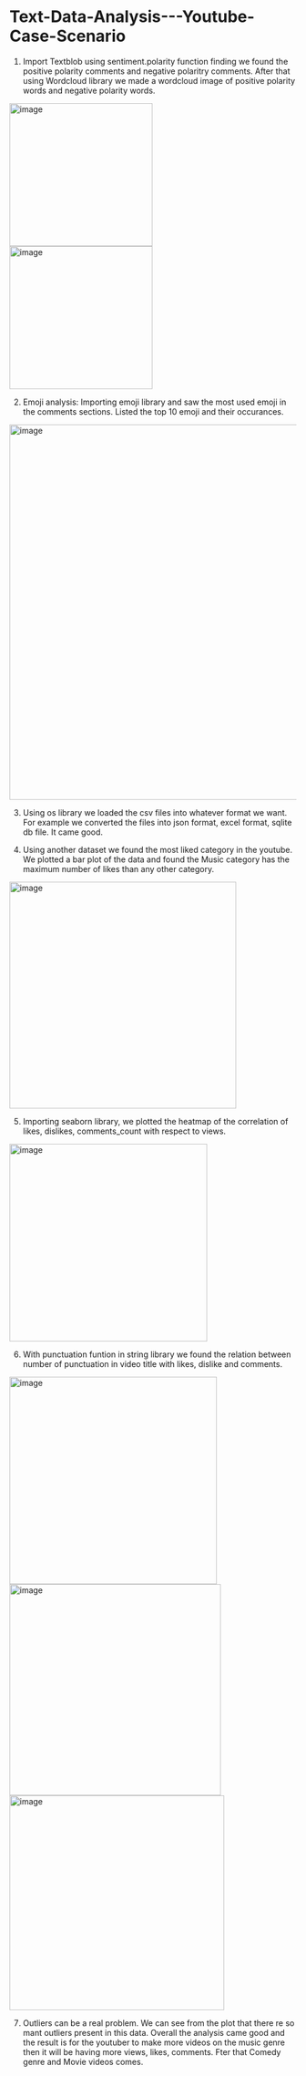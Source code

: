# Text-Data-Analysis---Youtube-Case-Scenario
1. Import Textblob using sentiment.polarity function finding we found the positive polarity comments and negative polaritry comments. After that using Wordcloud library we made a wordcloud image of positive polarity words and negative polarity words.
<img width="251" alt="image" src="https://github.com/Sarath2804/Text-Data-Analysis---Youtube-Case-Scenario/assets/95603007/dc732aa6-8e3c-4266-8542-483602a59204">
<img width="251" alt="image" src="https://github.com/Sarath2804/Text-Data-Analysis---Youtube-Case-Scenario/assets/95603007/bbbfe6e1-92ef-4c82-9e7d-00de5e17b749">

2. Emoji analysis: Importing emoji library and saw the most used emoji in the comments sections. Listed the top 10 emoji and their occurances. 
<img width="659" alt="image" src="https://github.com/Sarath2804/Text-Data-Analysis---Youtube-Case-Scenario/assets/95603007/74584f6c-6b88-4245-a53b-f2aa454d52ba">

3. Using os library we loaded the csv files into whatever format we want. For example we converted the files into json format, excel format, sqlite db file. It came good. 

4. Using another dataset we found the most liked category in the youtube. We plotted a bar plot of the data and found the Music category has the maximum number of likes than any other category. 
<img width="398" alt="image" src="https://github.com/Sarath2804/Text-Data-Analysis---Youtube-Case-Scenario/assets/95603007/562e255e-1be4-4ba6-9a3e-5e8ed48d3e94">

5. Importing seaborn library, we plotted the heatmap of the correlation of likes, dislikes, comments_count with respect to views.
<img width="347" alt="image" src="https://github.com/Sarath2804/Text-Data-Analysis---Youtube-Case-Scenario/assets/95603007/98dfa266-f2aa-4977-bed9-76f2bb9e368f">

6. With punctuation funtion in string library we found the relation between number of punctuation in video title with likes, dislike and comments.
<img width="364" alt="image" src="https://github.com/Sarath2804/Text-Data-Analysis---Youtube-Case-Scenario/assets/95603007/7a9120cd-6b43-4f5f-95ec-954b87cb5721">
<img width="371" alt="image" src="https://github.com/Sarath2804/Text-Data-Analysis---Youtube-Case-Scenario/assets/95603007/3b49906b-dfd0-4838-8aee-d6c5c49f53a9">
<img width="377" alt="image" src="https://github.com/Sarath2804/Text-Data-Analysis---Youtube-Case-Scenario/assets/95603007/39e0bd16-0a18-4d99-a0b9-3315013315f6">

7. Outliers can be a real problem. We can see from the plot that there re so mant outliers present in this data. Overall the analysis came good and the result is for the youtuber to make more videos on the music genre then it will be having more views, likes, comments. Fter that Comedy genre and Movie videos comes. 
